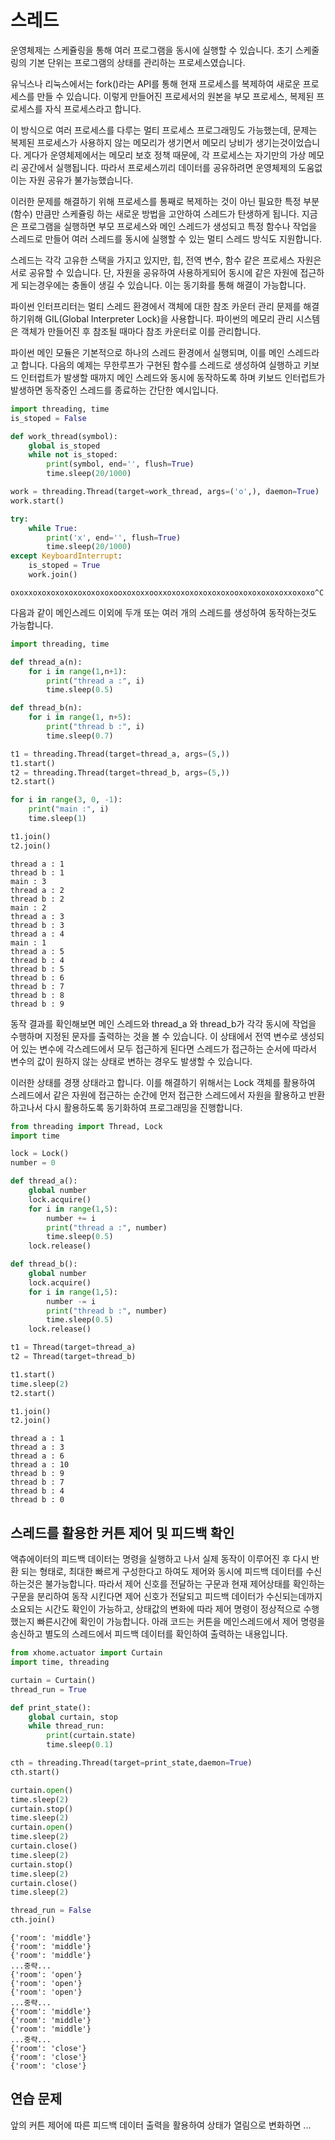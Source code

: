 # 스레드
운영체제는 스케쥴링을 통해 여러 프로그램을 동시에 실행할 수 있습니다. 초기 스케줄링의 기본 단위는 프로그램의 상태를 관리하는 프로세스였습니다. 

유닉스나 리눅스에서는 fork()라는 API를 통해 현재 프로세스를 복제하여 새로운 프로세스를 만들 수 있습니다. 이렇게 만들어진 프로세서의 원본을 부모 프로세스, 복제된 프로세스를 자식 프로세스라고 합니다. 

이 방식으로 여러 프로세스를 다루는 멀티 프로세스 프로그래밍도 가능했는데, 문제는 복제된 프로세스가 사용하지 않는 메모리가 생기면서 메모리 낭비가 생기는것이었습니다. 게다가 운영체제에서는 메모리 보호 정책 때문에, 각 프로세스는 자기만의 가상 메모리 공간에서 실행됩니다. 따라서 프로세스끼리 데이터를 공유하려면 운영체제의 도움없이는 자원 공유가 불가능했습니다. 

이러한 문제를 해결하기 위해 프로세스를 통째로 복제하는 것이 아닌 필요한 특정 부분(함수) 만큼만 스케쥴링 하는 새로운 방법을 고안하여 스레드가 탄생하게 됩니다. 지금은 프로그램을 실행하면 부모 프로세스와 메인 스레드가 생성되고 특정 함수나 작업을 스레드로 만들어 여러 스레드를 동시에 실행할 수 있는 멀티 스레드 방식도 지원합니다.  

스레드는 각각 고유한 스택을 가지고 있지만, 힙, 전역 변수, 함수 같은 프로세스 자원은 서로 공유할 수 있습니다. 단, 자원을 공유하여 사용하게되어 동시에 같은 자원에 접근하게 되는경우에는 충돌이 생길 수 있습니다. 이는 동기화를 통해 해결이 가능합니다. 

파이썬 인터프리터는 멀티 스레드 환경에서 객체에 대한 참조 카운터 관리 문제를 해결하기위해 GIL(Global Interpreter Lock)을 사용합니다. 파이썬의 메모리 관리 시스템은 객체가 만들어진 후 참조될 때마다 참조 카운터로 이를 관리합니다. 

파이썬 메인 모듈은 기본적으로 하나의 스레드 환경에서 실행되며, 이를 메인 스레드라고 합니다. 다음의 예제는 무한루프가 구현된 함수를 스레드로 생성하여 실행하고 키보드 인터럽트가 발생할 때까지 메인 스레드와 동시에 동작하도록 하며 키보드 인터럽트가 발생하면 동작중인 스레드를 종료하는 간단한 예시입니다. 

```python
import threading, time 
is_stoped = False

def work_thread(symbol):
    global is_stoped
    while not is_stoped:
        print(symbol, end='', flush=True)
        time.sleep(20/1000)

work = threading.Thread(target=work_thread, args=('o',), daemon=True)
work.start()

try:
    while True:
        print('x', end='', flush=True)
        time.sleep(20/1000)
except KeyboardInterrupt:
    is_stoped = True
    work.join()  
```
```out
oxoxxoxoxoxoxoxoxoxoxoxooxoxoxxooxxoxoxoxoxoxoxoxooxoxoxoxoxoxxoxoxo^C
```

다음과 같이 메인스레드 이외에 두개 또는 여러 개의 스레드를 생성하여 동작하는것도 가능합니다.

```python
import threading, time

def thread_a(n):
    for i in range(1,n+1):
        print("thread a :", i)
        time.sleep(0.5)

def thread_b(n):
    for i in range(1, n+5):   
        print("thread b :", i)
        time.sleep(0.7)

t1 = threading.Thread(target=thread_a, args=(5,))
t1.start()
t2 = threading.Thread(target=thread_b, args=(5,)) 
t2.start()

for i in range(3, 0, -1):
    print("main :", i)
    time.sleep(1)

t1.join()
t2.join()
```

```out
thread a : 1
thread b : 1
main : 3
thread a : 2
thread b : 2
main : 2
thread a : 3
thread b : 3
thread a : 4
main : 1
thread a : 5
thread b : 4
thread b : 5
thread b : 6
thread b : 7
thread b : 8
thread b : 9
```

동작 결과를 확인해보면 메인 스레드와 thread_a 와 thread_b가 각각 동시에 작업을 수행하며 지정된 문자를 출력하는 것을 볼 수 있습니다. 이 상태에서 전역 변수로 생성되어 있는 변수에 각스레드에서 모두 접근하게 된다면 스레드가 접근하는 순서에 따라서 변수의 값이 원하지 않는 상태로 변하는 경우도 발생할 수 있습니다. 

이러한 상태를 경쟁 상태라고 합니다. 이를 해결하기 위해서는 Lock 객체를 활용하여 스레드에서 같은 자원에 접근하는 순간에 먼저 접근한 스레드에서 자원을 활용하고 반환하고나서 다시 활용하도록 동기화하여 프로그래밍을 진행합니다. 

```python
from threading import Thread, Lock
import time

lock = Lock()
number = 0

def thread_a():
    global number
    lock.acquire()
    for i in range(1,5):
        number += i 
        print("thread a :", number)
        time.sleep(0.5)
    lock.release()

def thread_b():
    global number
    lock.acquire()
    for i in range(1,5):
        number -= i 
        print("thread b :", number)
        time.sleep(0.5)
    lock.release()

t1 = Thread(target=thread_a)
t2 = Thread(target=thread_b)

t1.start()
time.sleep(2)
t2.start()

t1.join()
t2.join()
```

```out
thread a : 1
thread a : 3
thread a : 6
thread a : 10
thread b : 9
thread b : 7
thread b : 4
thread b : 0
```

## 스레드를 활용한 커튼 제어 및 피드백 확인 
액츄에이터의 피드백 데이터는 명령을 실행하고 나서 실제 동작이 이루어진 후 다시 반환 되는 형태로, 최대한 빠르게 구성한다고 하여도 제어와 동시에 피드백 데이터를 수신하는것은 불가능합니다. 따라서 제어 신호를 전달하는 구문과 현재 제어상태를 확인하는 구문을 분리하여 동작 시킨다면 제어 신호가 전달되고 피드백 데이터가 수신되는데까지 소요되는 시간도 확인이 가능하고, 상태값의 변화에 따라 제어 명령이 정상적으로 수행했는지 빠른시간에 확인이 가능합니다. 아래 코드는 커튼을 메인스레드에서 제어 명령을 송신하고 별도의 스레드에서 피드백 데이터를 확인하여 출력하는 내용입니다. 

```python
from xhome.actuator import Curtain
import time, threading 

curtain = Curtain()
thread_run = True

def print_state():
    global curtain, stop
    while thread_run:
        print(curtain.state)
        time.sleep(0.1)

cth = threading.Thread(target=print_state,daemon=True)
cth.start()

curtain.open()
time.sleep(2)
curtain.stop()
time.sleep(2)
curtain.open()
time.sleep(2)
curtain.close()
time.sleep(2)
curtain.stop()
time.sleep(2)
curtain.close()
time.sleep(2)

thread_run = False
cth.join()
```

```out
{'room': 'middle'}
{'room': 'middle'}
{'room': 'middle'}
...중략...
{'room': 'open'}
{'room': 'open'}
{'room': 'open'}
...중략...
{'room': 'middle'}
{'room': 'middle'}
{'room': 'middle'}
...중략...
{'room': 'close'}
{'room': 'close'}
{'room': 'close'}
```

## 연습 문제  
앞의 커튼 제어에 따른 피드백 데이터 출력을 활용하여 상태가 열림으로 변화하면 ...
